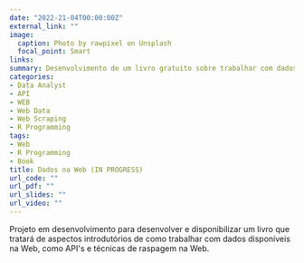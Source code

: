 ```yaml
---
date: "2022-21-04T00:00:00Z"
external_link: ""
image:
  caption: Photo by rawpixel on Unsplash
  focal_point: Smart
links:
summary: Desenvolvimento de um livro gratuito sobre trabalhar com dados na Web com R (**IN PROGRESS**).
categories:
- Data Analyst
- API
- WEB
- Web Data
- Web Scraping
- R Programming
tags:
- Web
- R Programming
- Book
title: Dados na Web (IN PROGRESS)
url_code: ""
url_pdf: ""
url_slides: ""
url_video: ""
---
```


Projeto em desenvolvimento para desenvolver e disponibilizar um livro que tratará de aspectos introdutórios de como trabalhar com dados disponíveis na Web, como API's e técnicas de raspagem na Web.

